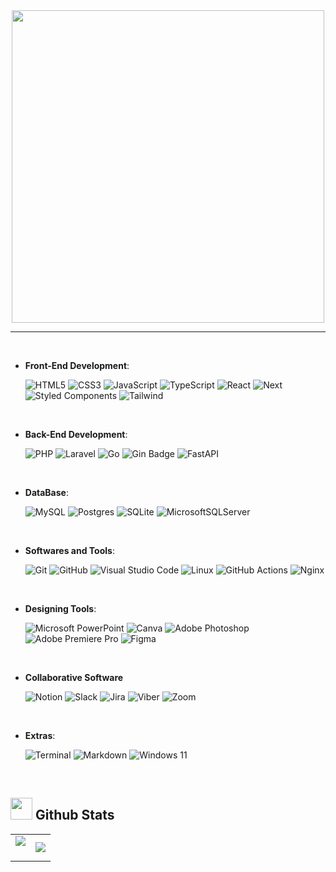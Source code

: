 <div align="center">



<!--  ![icon_11](https://github.com/user-attachments/assets/67822810-7719-4fc3-a854-7b684abc8e00)

<img src="https://github.com/Regulus0811/Regulus0811/assets/121006576/17aab8a3-b24a-4d05-9e51-08e1d488868a.gif" width=800px>  <br>

<p>プロセカ3周年アニバーサリーソング 『NEO』 -  Leo/need <br> https://url.kr/qpox2c </p>


-->

<img src="https://github.com/user-attachments/assets/67822810-7719-4fc3-a854-7b684abc8e00" width=500px>
<hr/>
</div>
<br>

<p align="center">
  
- **Front-End Development**:

	![HTML5](https://img.shields.io/badge/HTML5%20-%23E34F26.svg?style=for-the-badge&logo=html5&logoColor=white)
	![CSS3](https://img.shields.io/badge/CSS%20-%231572B6.svg?style=for-the-badge&logo=css3&logoColor=white)
	![JavaScript](https://img.shields.io/badge/JavaScript%20-%23F7DF1E.svg?style=for-the-badge&logo=javascript&logoColor=black)
	![TypeScript](https://img.shields.io/badge/typescript-%23007ACC.svg?style=for-the-badge&logo=typescript&logoColor=white)
	![React](https://img.shields.io/badge/react-%2320232a.svg?style=for-the-badge&logo=react&logoColor=%2361DAFB)
  ![Next](https://img.shields.io/badge/next.js-000000?style=for-the-badge&logo=nextdotjs&logoColor=white)
	![Styled Components](https://img.shields.io/badge/styled--components-DB7093?style=for-the-badge&logo=styled-components&logoColor=white)
  ![Tailwind](https://img.shields.io/badge/Tailwind%20CSS-06B6D4?logo=tailwindcss&logoColor=fff&style=for-the-badge)
    
<br>

- **Back-End Development**:

	![PHP](https://img.shields.io/badge/PHP-777BB4?style=for-the-badge&logo=php&logoColor=white)
  ![Laravel](https://img.shields.io/badge/laravel-%23FF2D20.svg?style=for-the-badge&logo=laravel&logoColor=white)
  ![Go](https://img.shields.io/badge/Go-00ADD8?style=for-the-badge&logo=Go&logoColor=white)
  ![Gin Badge](https://img.shields.io/badge/Gin-008ECF?logo=gin&logoColor=fff&style=for-the-badge)
  ![FastAPI](https://img.shields.io/badge/FastAPI-005571?style=for-the-badge&logo=fastapi)
    
<br>


- **DataBase**:

 	![MySQL](https://img.shields.io/badge/mysql-4479A1.svg?style=for-the-badge&logo=mysql&logoColor=white)
 	 ![Postgres](https://img.shields.io/badge/postgres-%23316192.svg?style=for-the-badge&logo=postgresql&logoColor=white)
  ![SQLite](https://img.shields.io/badge/sqlite-%2307405e.svg?style=for-the-badge&logo=sqlite&logoColor=white)
  ![MicrosoftSQLServer](https://img.shields.io/badge/Microsoft%20SQL%20Server-CC2927?style=for-the-badge&logo=microsoft%20sql%20server&logoColor=white)
    
<br>


- **Softwares and Tools**:

	![Git](https://img.shields.io/badge/git-%23F05033.svg?style=for-the-badge&logo=git&logoColor=white)
	![GitHub](https://img.shields.io/badge/github-%23121011.svg?style=for-the-badge&logo=github&logoColor=white)
	![Visual Studio Code](https://img.shields.io/badge/Visual%20Studio%20Code-0078d7.svg?style=for-the-badge&logo=visual-studio-code&logoColor=white)
	![Linux](https://img.shields.io/badge/Linux-FCC624?style=for-the-badge&logo=linux&logoColor=black) 
	![GitHub Actions](https://img.shields.io/badge/github%20actions-%232671E5.svg?style=for-the-badge&logo=githubactions&logoColor=white)
![Nginx](https://img.shields.io/badge/nginx-%23009639.svg?style=for-the-badge&logo=nginx&logoColor=white)
    

<br>
	
- **Designing Tools**:
	
	![Microsoft PowerPoint](https://img.shields.io/static/v1?style=for-the-badge&message=Microsoft+PowerPoint&color=B7472A&logo=Microsoft+PowerPoint&logoColor=FFFFFF&label=)
  ![Canva](https://img.shields.io/badge/Canva-00C4CC?logo=canva&logoColor=fff&style=for-the-badge)
	![Adobe Photoshop](https://img.shields.io/badge/adobe%20photoshop-%2331A8FF.svg?style=for-the-badge&logo=adobe%20photoshop&logoColor=white)
	![Adobe Premiere Pro](https://img.shields.io/badge/Adobe%20Premiere%20Pro-9999FF.svg?style=for-the-badge&logo=Adobe%20Premiere%20Pro&logoColor=white)
	![Figma](https://img.shields.io/static/v1?style=for-the-badge&message=Figma&color=F24E1E&logo=Figma&logoColor=FFFFFF&label=)
	
<br>

- **Collaborative Software**

	![Notion](https://img.shields.io/badge/Notion-%23000000.svg?style=for-the-badge&logo=notion&logoColor=white)
 	![Slack](https://img.shields.io/badge/Slack-4A154B?style=for-the-badge&logo=slack&logoColor=white)
  	![Jira](https://img.shields.io/badge/jira-%230A0FFF.svg?style=for-the-badge&logo=jira&logoColor=white)
  ![Viber](https://img.shields.io/badge/Viber-8B66A9?style=for-the-badge&logo=viber&logoColor=white)
![Zoom](https://img.shields.io/badge/Zoom-2D8CFF?style=for-the-badge&logo=zoom&logoColor=white)

<br>

- **Extras**:

    ![Terminal](https://img.shields.io/badge/Terminal-%23054020?style=for-the-badge&logo=gnu-bash&logoColor=white)
    ![Markdown](https://img.shields.io/badge/markdown-%23000000.svg?style=for-the-badge&logo=markdown&logoColor=white)
  ![Windows 11](https://img.shields.io/badge/Windows%2011-%230079d5.svg?style=for-the-badge&logo=Windows%2011&logoColor=white)   
    
<br>




## <img src="https://media.giphy.com/media/iY8CRBdQXODJSCERIr/giphy.gif" width="35"><b> Github Stats </b>

<table border="0" align="center">
 <tr border="0">
  <td width="50%" align="center">
   <img  align="center"  src="https://github-readme-stats.vercel.app/api?username=beomK0804&theme=tokyonight&hide_icons=true&count_private=true" />
   <br></br>
  <td width="50%" align="center">
 <img src="https://github-readme-stats.vercel.app/api/top-langs/?username=beomK0804&layout=compact&theme=tokyonight&hide=html,css,ejs,blade,Procfile"> 
	  
  </td>
 </tr>
</table>

<br>




<!--
 <br>

<br>

<img src="https://github-readme-stats.vercel.app/api?username=Regulus0811&show_icons=true&theme=tokyonight">

<br>

</div>
-->


<!--
**Regulus0811/Regulus0811** is a ✨ _special_ ✨ repository because its `README.md` (this file) appears on your GitHub profile.

Here are some ideas to get you started:

- 🔭 I’m currently working on ...
- 🌱 I’m currently learning ...
- 👯 I’m looking to collaborate on ...
- 🤔 I’m looking for help with ...
- 💬 Ask me about ...
- 📫 How to reach me: ...
- 😄 Pronouns: ...
- ⚡ Fun fact: ...
-->
